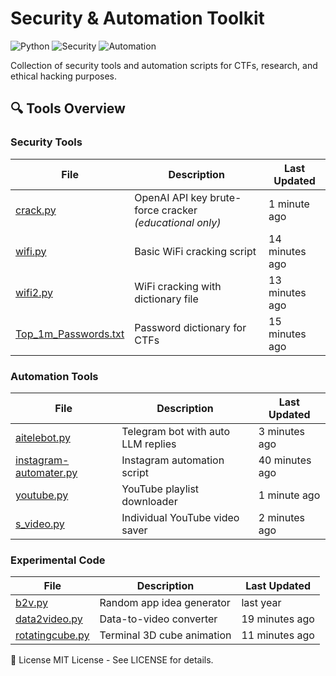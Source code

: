 # Security & Automation Toolkit

![Python](https://img.shields.io/badge/Python-3.8+-blue) 
![Security](https://img.shields.io/badge/Security-Tools-red) 
![Automation](https://img.shields.io/badge/Automation-Scripts-green)

Collection of security tools and automation scripts for CTFs, research, and ethical hacking purposes.

## 🔍 Tools Overview

### Security Tools
| File | Description | Last Updated |
|------|-------------|--------------|
| [crack.py](crack.py) | OpenAI API key brute-force cracker *(educational only)* | 1 minute ago |
| [wifi.py](wifi.py) | Basic WiFi cracking script | 14 minutes ago |
| [wifi2.py](wifi2.py) | WiFi cracking with dictionary file | 13 minutes ago |
| [Top_1m_Passwords.txt](Top_1m_Passwords.txt) | Password dictionary for CTFs | 15 minutes ago |

### Automation Tools
| File | Description | Last Updated |
|------|-------------|--------------|
| [aitelebot.py](aitelebot.py) | Telegram bot with auto LLM replies | 3 minutes ago |
| [instagram-automater.py](instagram-automater.py) | Instagram automation script | 40 minutes ago |
| [youtube.py](youtube.py) | YouTube playlist downloader | 1 minute ago |
| [s_video.py](s_video.py) | Individual YouTube video saver | 2 minutes ago |

### Experimental Code
| File | Description | Last Updated |
|------|-------------|--------------|
| [b2v.py](b2v.py) | Random app idea generator | last year |
| [data2video.py](data2video.py) | Data-to-video converter | 19 minutes ago |
| [rotatingcube.py](rotatingcube.py) | Terminal 3D cube animation | 11 minutes ago |



📜 License
MIT License - See LICENSE for details.
